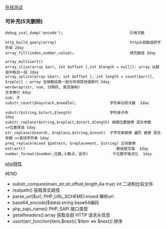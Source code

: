 [在线测试](http://php.jsrun.net/)

### 可补充(5天删除)
```
debug_zval_dump('encode');                              引用次数

http_build_query(array)                                 http头部数组转字符串 2day
array_fill(index,number,value);                         填充数组 3day

array_multisort()
array_slice(array $arr, int $offset [,int $length = null]): array 从数组中取出一段 2day
array_splice(array &$arr, int $offset [, int length = count($arr)[, $reple]] : array 去掉数组莫一部分并用其他值取代 2day
wordwrap(str, num, 分隔符, 是否强制)                                        文本换行 4day
sub: 子
substr_count($haystack,$needle);               字符串出现次数  1dau

substr($string.$start,$length)                 字符串子传                            1day
substr_replace($string,$replact,$start,$length) 根据位置替换 混合参数        =>位置筛选 1day
str_replace($search, $replace,$string,$count)  子字符串替换 遍历 替换 混合参数 =>查找字符串 1day
preg_replace(mixed $pattern, $replacement, $string) 正则替换
extract()                                         数组提交值  1day
number_format($number,位数,小数点，逗号)           千位数字格式化  1day

```

[php特性](https://xiaoxiami.gitbook.io/php-7/php-71x-xin-te-xing/xin-te-xing/ke-wei-kong-ff08-nullable-ff09-lei-xing)





#END
- substr_compare(main_str,str,offset,length,Aa true) int 二进制比较文件
- realpath()                                             获取真实路径
- parse_url($url, PHP_URL_SCHEME):mixed                  解析url
- base64_encode($data):string                            base64编码
- php_sapi_name() PHP_SAPI                               接口类型
- getallheaders():array                                  获取全部 HTTP 请求头信息
- usort($arr,function($item,$next){ $item <=> $next})    排序